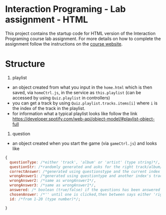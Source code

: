 Interaction Programing - Lab assignment - HTML
=================================================

This project contains the startup code for HTML version of the Interaction Programing course lab assignment. For more details on how to complete the assignment follow the instructions on the [course website](https://www.kth.se/social/course/DH2641).


Structure
================================================
1. playlist
  * an object created from what you input in the `home.html` which is then saved, via `homeCtrl.js`, in the service as `this.playlist` (can be accessed by using `Quiz.playlist` in controllers)
  * you can get a track by using `Quiz.playlist.tracks.items[i]` where `i` is the index of the track in the playlist.
  * for information what a typical playlist looks like follow the link https://developer.spotify.com/web-api/object-model/#playlist-object-full  

1. question
  * an object created when you start the game (via `gameCtrl.js`) and looks like
```javascript
{
  questionType: /*either 'track', 'album' or 'artist' (type string)*/,
  questionStr: /*randomly generated and asks for the right track/album/artist (type string)*/,
  correctAnswer: /*generated using questionstype and the current index's track (type string)*/,
  wrongAnswer1: /*generated using questiontype and another index's track (type string)*/,
  wrongAnswer2: /*same as wrongAnswer1*/,
  wrongAnswer3: /*same as wrongAnswer1*/,
  answered: /* boolean (true/false) if the questions has been answered or not*/,
  chosenAnswer: /*'' until one is clicked,then between says either 'rightAnswer' or 'wrongAnswer1/2/3' (type string)*/;
  id: /*from 1-20 (type number)*/;

}
```
